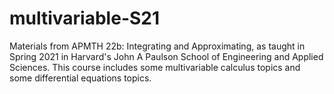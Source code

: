 # multivariable-S21
Materials from APMTH 22b: Integrating and Approximating, as taught in Spring 2021 in Harvard's John A Paulson School of Engineering and Applied Sciences.  This course includes some multivariable calculus topics and some differential equations topics.
